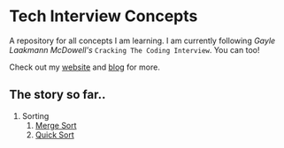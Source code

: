 # Tech Interview Concepts
A repository for all concepts I am learning. I am currently following *Gayle Laakmann McDowell's* `Cracking The Coding Interview`. You can too!

Check out my [website](https://rakshithsm.com) and [blog](https://rakshithsm.com/blog) for more.

## The story so far..
1. Sorting
    1. [Merge Sort](https://www.hackerearth.com/practice/algorithms/sorting/merge-sort/tutorial/)
    2. [Quick Sort](https://www.interviewbit.com/tutorial/quicksort-algorithm/)